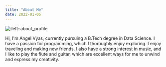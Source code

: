 ```yaml
---
title: "About Me"
date: 2022-01-05
---
```


![:left::about_profile](/images/690.jpg)

Hi, I'm Angel Vyas, currently pursuing a B.Tech degree in Data Science. I have a passion for programming, which I thoroughly enjoy exploring. I enjoy traveling and making new friends. I also have a strong interest in music, and I like to play the flute and guitar, which are excellent ways for me to unwind and express my creativity.